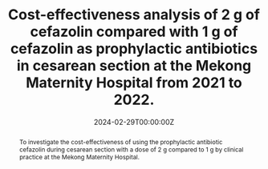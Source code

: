 ---
authors: "Nguyen Thi Thuy Anh, Nguyen Phan Thuy Nhien, Tran Ngoc Thien Phu, Nguyen Thi Quynh Nga, Dang Thi Kieu Nga"
date: "2024-02-29T00:00:00Z"
doi: "10.38148/JHDS.0801SKPT24-003"
abstract: To investigate the cost-effectiveness of using the prophylactic antibiotic cefazolin during cesarean section with a dose of 2 g compared to 1 g by clinical practice at the Mekong Maternity Hospital.
tags:
- Health Technology Assessment
title: Cost-effectiveness analysis of 2 g of cefazolin compared with 1 g of cefazolin as prophylactic antibiotics in cesarean section at the Mekong Maternity Hospital from 2021 to 2022.
url_source: https://doi.org/10.38148/JHDS.0801SKPT24-003
---